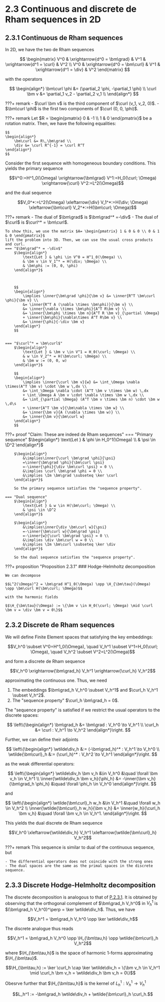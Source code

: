 # 2.3 Continuous and discrete de Rham sequences in 2D

## 2.3.1 Continuous de Rham sequences

In 2D, we have the two de Rham sequences

$$
\begin{matrix}
    V^0 & \xrightarrow{d^0 = \bm\grad} & V^1 & \xrightarrow{d^1 = \curl} & V^2 \\
    V^0 & \xrightarrow{d^0 = \bm\curl} & V^1 & \xrightarrow{d^1 = \div} & V^2
\end{matrix}
$$

with the operators

$$
\begin{align*}
    \bm\curl \phi &= (\partial_2 \phi, -\partial_1 \phi) \\
    \curl \bm v &= \partial_1 v_2 - \partial_2 v_1 \\
\end{align*}
$$

???+ remark
    - $\curl \bm v$ is the third component of $\curl (v_1, v_2, 0)$.
    - $\bm\curl \phi$ is the first two components of $\curl (0, 0, \phi)$.

???+ remark
    Let $R = \begin{pmatrix} 0 & -1 \\ 1 & 0 \end{pmatrix}$ be a rotation matrix. Then, we
    have the following equalities:

    $$
    \begin{align*}
        \bm\curl &= R\,\bm\grad \\
        \div &= \curl R^{-1} = \curl R^T
    \end{align*}
    $$


Consider the first sequence with homogeneous boundary conditions. This yields the primary
sequence

$$V^0:=H^1_0(\Omega) \xrightarrow{\bm\grad} V^1:=H_0(\curl; \Omega) \xrightarrow{\curl} V^2:=L^2(\Omega)$$

and the dual sequence

$$V_0^*:=L^2(\Omega) \xleftarrow{\div} V_1^*:=H(\div; \Omega) \xleftarrow{\bm\curl} V_2^*:=H(\bm\curl; \Omega)$$

???+ remark
    - The dual of $\bm\grad$ is $\bm\grad^* =-\div$
    - The dual of $\curl$ is $\curl^* = \bm\curl$.

    To show this, we use the matrix $A= \begin{pmatrix} 1 & 0 & 0 \\ 0 & 1 & 0 \end{pmatrix}$
    lift the problem into 3D. Then, we can use the usual cross products and curl.
    === "$\bm\grad^* = -\div$"
        $\begin{align*}
            \text{Let } & \phi \in V^0 = H^1_0(\Omega) \\
            & \bm v \in V_1^* = H(\div; \Omega) \\
            & \bm\phi := (0, 0, \phi) 
        \end{align*}$

        

        $$
        \begin{align*}
            \implies \inner{\bm\grad \phi}{\bm v} &= \inner{R^T \bm\curl \phi}{\bm v} \\
            &= \inner{R^T A (\nabla \times \bm\phi)}{\bm v} \\
            &= \inner{\nabla \times \bm\phi}{A^T R\bm v} \\
            &= \inner{\bm\phi \times \bm n}{A^T R \bm v}_{\partial \Omega}
            + \inner{\bm\phi}{\nabla\times A^T R\bm v} \\
            &= \inner{\phi}{-\div \bm v}
        \end{align*}
        $$


    === "$\curl^* = \bm\curl$"
        $\begin{align*}
            \text{Let } & \bm v \in V^1 = H_0(\curl; \Omega) \\
            & w \in V_2^* = H(\bm\curl; \Omega) \\
            & \bm w := (0, 0, w)
        \end{align*}$

        $$
        \begin{align*}
            \implies \inner{\curl \bm v}{w} &= \int_\Omega \nabla \times(A^T \bm v) \cdot \bm w \,dx \\
            &= \int_\Omega \nabla \cdot (A^T \bm v \times \bm w) \,dx
            + \int_\Omega A \bm v \cdot \nabla \times \bm w \,dx \\
            &= \int_{\partial \Omega} (A^T \bm v \times \bm n) \cdot \bm w \,d\s
            + \inner{A^T \bm v}{\bm\nabla \times \bm w} \\
            &= \inner{\bm v}{A (\nabla \times \bm w)} \\
            &= \inner{\bm v}{\bm\curl w}
        \end{align*}
        $$

???+ proof "Claim: These are indeed de Rham sequences"
    === "Primary sequence"
        $\begin{align*}
            \text{Let } & \phi \in H_0^1(\Omega) \\
            & \psi \in \D^2
        \end{align*}$

        $\begin{align*}
            &\implies\inner{\curl \bm\grad \phi}{\psi}
            =\inner{\bm\grad \phi}{\bm\curl \psi}
            =-\inner{\phi}{\div \bm\curl \psi} = 0 \\
            &\implies \curl \bm\grad \phi = 0 \\
            &\implies \Im \bm\grad \subseteq \ker \curl
        \end{align*}$

        So the primary sequence satisfies the "sequence property".

    === "Dual sequence"
        $\begin{align*}
            \text{Let } & w \in H(\bm\curl; \Omega) \\
            & \psi \in \D^2
        \end{align*}$

        $\begin{align*}
            &\implies\inner{\div \bm\curl w}{\psi}
            =-\inner{\bm\curl w}{\bm\grad \psi}
            =-\inner{w}{\curl \bm\grad \psi} = 0 \\
            &\implies \div \bm\curl w = 0 \\
            &\implies \Im \bm\curl \subseteq \ker \div
        \end{align*}$

        So the dual sequence satisfies the "sequence property".


???+ proposition "Proposition 2.3.1"
    ### Hodge-Helmholtz decomposition <a id="p231"></a>

    We can decompose

    $$L^2(\Omega)^2 = \bm\grad H^1_0(\Omega) \opp \H_{\bm\tau}(\Omega) \opp \bm\curl H(\bm\curl; \Omega)$$

    with the harmonic fields

    $$\H_{\bm\tau}(\Omega) := \{\bm v \in H_0(\curl; \Omega) \mid \curl \bm v = \div \bm v = 0\}$$


## 2.3.2 Discrete de Rham sequences

We will define Finite Element spaces that satisfying the key embeddings:

$$V_h^0 \subset V^0=H^1_0(\Omega), \quad V_h^1 \subset V^1=H_0(\curl; \Omega), \quad V_h^2 \subset V^2=L^2(\Omega)$$

and form a discrete de Rham sequence

$$V_h^0 \xrightarrow{\bm\grad_h} V_h^1 \xrightarrow{\curl_h} V_h^2$$

approximating the continuous one. Thus, we need

1. The embeddings $\bm\grad_h V_h^0 \subset V_h^1$ and $\curl_h V_h^1 \subset V_h^2$.
2. The "sequence property" $\curl_h \bm\grad_h = 0$.

The "sequence property" is satisfied if we restrict the usual operators to the discrete
spaces:

$$
\left\{\begin{align*}
    \bm\grad_h &= \bm\grad : V_h^0 \to V_h^1 \\
    \curl_h &= \curl : V_h^1 \to V_h^2
\end{align*}\right.
$$

Further, we can define their adjoints

$$
\left\{\begin{align*}
    \wtilde\div_h &:= (-\bm\grad_h)^* : V_h^1 \to V_h^0 \\
    \wtilde{\bm\curl}_h &:= (\curl_h)^* : V_h^2 \to V_h^1
\end{align*}\right.
$$

as the weak differential operators:

$$
\left\{\begin{align*}
    \wtilde\div_h \bm v_h &\in V_h^0 &\quad \forall \bm v_h \in V_h^1 \\
    \inner{\wtilde\div_h \bm v_h}{\phi_h} &= -\inner{\bm v_h}{\bm\grad_h \phi_h} &\quad \forall \phi_h \in V_h^0
\end{align*}\right.
$$

and

$$
\left\{\begin{align*}
    \wtilde{\bm\curl}_h w_h &\in V_h^1 &\quad \forall w_h \in V_h^2 \\
    \inner{\wtilde{\bm\curl}_h w_h}{\bm v_h} &= \inner{w_h}{\curl_h \bm v_h} &\quad \forall \bm v_h \in V_h^1.
\end{align*}\right.
$$

This yields the dual discrete de Rham sequence

$$V_h^0 \xleftarrow{\wtilde\div_h} V_h^1 \xleftarrow{\wtilde{\bm\curl}_h} V_h^2$$

???+ remark
    This sequence is similar to dual of the continuous sequence, but

    - The differential operators does not coincide with the strong ones
    - The dual spaces are the same as the primal spaces in the discrete sequence.

## 2.3.3 Discrete Hodge-Helmholtz decomposition

The discrete decomposition is analogous to that of [P.2.3.1](#p231). It is obtained by
observing that the orthogonal complement of $\bm\grad_h V_h^0$ in $V_h^1$ is
$(\bm\grad_h V_h^0)^\perp = \ker \wtilde\div_h$. Thus, we have

$$V_h^1 = \bm\grad_h V_h^0 \opp \ker \wtilde\div_h$$

The discrete analogue thus reads

$$V_h^1 = \bm\grad_h V_h^0 \opp \H_{\bm\tau,h} \opp \wtilde{\bm\curl}_h V_h^2$$

where $\H_{\bm\tau,h}$ is the space of harmonic $1$-forms approximating $\H_{\bm\tau}$.

$$\H_{\bm\tau,h} := \ker \curl_h \cap \ker \wtilde\div_h = \{\bm v_h \in V_h^1 \mid \curl_h \bm v_h = \wtilde\div_h \bm v_h = 0\}$$

Obesrve further that $\H_{\bm\tau,h}$ is the kernel of $L_h^1 : V_h^1 \to V_h^1$

$$L_h^1 := -\bm\grad_h \wtilde\div_h + \wtilde{\bm\curl}_h \curl_h.$$